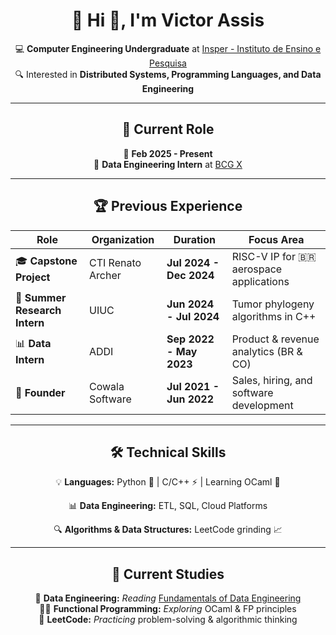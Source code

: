 <div align="center">

# 🎯 Hi 👋, I'm **Victor Assis**

💻 **Computer Engineering Undergraduate** at [Insper - Instituto de Ensino e Pesquisa](https://www.insper.edu.br/)  
🔍 Interested in **Distributed Systems, Programming Languages, and Data Engineering**

---

## 🚀 **Current Role**  
📅 **Feb 2025 - Present**  
🔹 **Data Engineering Intern** at [BCG X](https://www.bcg.com/x/)  

---

## 🏆 **Previous Experience**

| **Role** | **Organization** | **Duration** | **Focus Area** |
|----------|----------------|--------------|----------------|
| 🎓 **Capstone Project** | CTI Renato Archer | **Jul 2024 - Dec 2024** | RISC-V IP for 🇧🇷 aerospace applications |
| 🔬 **Summer Research Intern** | UIUC | **Jun 2024 - Jul 2024** | Tumor phylogeny algorithms in C++ |
| 📊 **Data Intern** | ADDI | **Sep 2022 - May 2023** | Product & revenue analytics (BR & CO) |
| 🚀 **Founder** | Cowala Software | **Jul 2021 - Jun 2022** | Sales, hiring, and software development |

---

## 🛠 **Technical Skills**
💡 **Languages:** Python 🐍 | C/C++ ⚡ | Learning OCaml 🧠 

📊 **Data Engineering:** ETL, SQL, Cloud Platforms  

🔍 **Algorithms & Data Structures:** LeetCode grinding 📈  


---

## 📖 **Current Studies**
📘 **Data Engineering:** *Reading* [Fundamentals of Data Engineering](https://www.oreilly.com/library/view/fundamentals-of-data/9781098108298/)  
🧑‍💻 **Functional Programming:** *Exploring* OCaml & FP principles  
🔢 **LeetCode:** *Practicing* problem-solving & algorithmic thinking 

</div>
